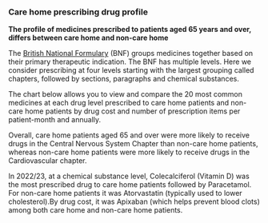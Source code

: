 ### Care home prescribing drug profile

__The profile of medicines prescribed to patients aged 65 years and over, differs between care home and non-care home__

The [British National Formulary](https://bnf.nice.org.uk/) (BNF) groups medicines together based on their primary therapeutic indication. The BNF has multiple levels. Here we consider prescribing at four levels starting with the largest grouping called chapters, followed by sections, paragraphs and chemical substances.

The chart below allows you to view and compare the 20 most common medicines at each drug level prescribed to care home patients and non-care home patients by drug cost and number of prescription items per patient-month and annually. 

Overall, care home patients aged 65 and over were more likely to receive drugs in the Central Nervous System Chapter than non-care home patients, whereas non-care home patients were more likely to receive drugs in the Cardiovascular chapter.  

In 2022/23, at a chemical substance level, Colecalciferol (Vitamin D) was the most prescribed drug to care home patients followed by Paracetamol. For non-care home patients it was Atorvastatin (typically used to lower cholesterol).By drug cost, it was Apixaban (which helps prevent blood clots) among both care home and non-care home patients.
